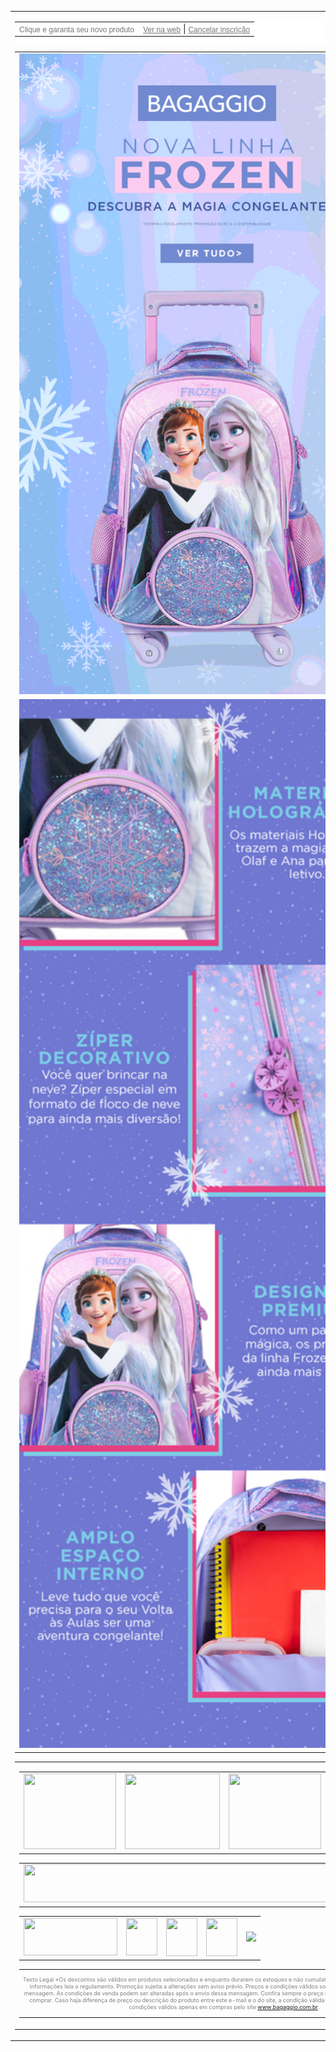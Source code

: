 <!-- ALL CONTAINER -->
<table width="600" border="0" cellspacing="0" cellpadding="0" align="center">
    <tbody>
    <tr>
    <td align="center"><!-- HEADER -->
    <table width="600" cellpadding="0" cellspacing="0" border="0" align="center" style="background-color: #ffffff; padding-bottom: 10px;">
    <tbody>
    <tr>
    <td align="left"><font color="#767676" face="sans-serif"><span style="font-size: 12px;">Clique e garanta seu novo produto</span></font></td>
    <td align="right"><a href="##preview##" style="font-family: sans-serif; color: #767676; font-size: 9pt;">Ver na web</a> | <a href="##optout##" style="font-family: sans-serif; color: #767676; font-size: 9pt;">Cancelar inscri&ccedil;&atilde;o</a></td>
    </tr>
    </tbody>
    </table>
    <table width="599" border="0" cellspacing="0" cellpadding="0" align="center">
    <tbody>
    <tr>
    <td align="center"><a href="https://www.bagaggio.com.br/nossas-lojas"><img src="img/gif1.gif" alt="" width="600" height="1025" /></a></td>
    </tr>
    <tr>
    <td align="center"><a href="https://www.bagaggio.com.br/nossas-lojas"><img src="img/img2.png" alt="" width="600" height="1678" /></a></td>
    </tr>
    </tbody>
    </table>
    <!-- footer --> <!-- END BANNER -->
    <table width="600" border="0" cellspacing="0" cellpadding="0" align="center">
    <tbody>
    <tr>
    <td align="center"><!-- footer-->
    <table align="center" border="0" cellpadding="0" cellspacing="0" width="600">
    <tbody>
    <tr>
    <td style="text-align: center;" align="center"><a href="https://www.bagaggio.com.br/"> <img src="https://d15k2d11r6t6rl.cloudfront.net/public/users/Integrators/11600282-cef0-49b8-976c-245633685f8f/bagaggio/Footer_01.png" caption="false" width="148" height="121" /> </a></td>
    <td style="text-align: center;" align="center"><a href="https://www.bagaggio.com.br/"> <img src="https://d15k2d11r6t6rl.cloudfront.net/public/users/Integrators/11600282-cef0-49b8-976c-245633685f8f/bagaggio/Footer_02.png" caption="false" width="152" height="121" /> </a></td>
    <td style="text-align: center;" align="center"><a href="https://www.bagaggio.com.br/"> <img src="https://d15k2d11r6t6rl.cloudfront.net/public/users/Integrators/11600282-cef0-49b8-976c-245633685f8f/bagaggio/Footer_03.png" caption="false" width="148" height="121" /> </a></td>
    <td style="text-align: center;" align="center"><a href="https://www.bagaggio.com.br/"> <img src="https://d15k2d11r6t6rl.cloudfront.net/public/users/Integrators/11600282-cef0-49b8-976c-245633685f8f/bagaggio/Footer_04.png" caption="false" width="152" height="121" /> </a></td>
    </tr>
    </tbody>
    </table>
    <table align="center" border="0" cellpadding="0" cellspacing="0" width="600">
    <tbody>
    <tr>
    <td style="text-align: center;" align="center"><a href="https://www.bagaggio.com.br/"> <img height="61" src="https://d15k2d11r6t6rl.cloudfront.net/public/users/Integrators/11600282-cef0-49b8-976c-245633685f8f/bagaggio/Footer_05.png" width="600" caption="false" /> </a></td>
    </tr>
    </tbody>
    </table>
    <table align="center" border="0" cellpadding="0" cellspacing="0" width="600">
    <tbody>
    <tr>
    <td style="text-align: center;" align="center"><a href="https://www.bagaggio.com.br/"> <img src="https://d15k2d11r6t6rl.cloudfront.net/public/users/Integrators/11600282-cef0-49b8-976c-245633685f8f/bagaggio/Footer_06.png" caption="false" width="150" height="60" /> </a></td>
    <td style="text-align: center;" align="center"><a href="https://www.instagram.com/bagaggio/"> <img src="https://d15k2d11r6t6rl.cloudfront.net/public/users/Integrators/11600282-cef0-49b8-976c-245633685f8f/bagaggio/Footer_07.png" caption="false" width="50" height="60" /> </a></td>
    <td style="text-align: center;" align="center"><a href="https://www.facebook.com/bagaggio"> <img src="https://d15k2d11r6t6rl.cloudfront.net/public/users/Integrators/11600282-cef0-49b8-976c-245633685f8f/bagaggio/Footer_08.png" caption="false" width="50" height="61" /> </a></td>
    <td style="text-align: center;" align="center"><a href="https://www.youtube.com/channel/UCWq3G1tK1WGrGmCMDjaXIKw"> <img src="https://d15k2d11r6t6rl.cloudfront.net/public/users/Integrators/11600282-cef0-49b8-976c-245633685f8f/bagaggio/Footer_09.png" caption="false" width="50" height="61" /> </a></td>
    <td style="text-align: center;" align="center"><a href="https://www.bagaggio.com.br/institucional/contato"> <img src="https://d15k2d11r6t6rl.cloudfront.net/public/users/Integrators/11600282-cef0-49b8-976c-245633685f8f/bagaggio/Footer_10.png" width="299" caption="false" /> </a></td>
    </tr>
    </tbody>
    </table>
    <table align="center" border="0" cellpadding="0" cellspacing="0" width="600">
    <tbody>
    <tr>
    <td style="text-align: center; color: #808080; font-size: 9px;">
    <p>Texto Legal *Os descontos s&atilde;o v&aacute;lidos em produtos selecionados e enquanto durarem os estoques e n&atilde;o cumulativa com outras promo&ccedil;&otilde;es. Para mais informa&ccedil;&otilde;es leia o regulamento. Promo&ccedil;&atilde;o sujeita a altera&ccedil;&otilde;es sem aviso pr&eacute;vio. Pre&ccedil;os e condi&ccedil;&otilde;es v&aacute;lidos somente para compra por meio desta mensagem. As condi&ccedil;&otilde;es de venda podem ser alteradas ap&oacute;s o envio dessa mensagem. Confira sempre o pre&ccedil;o na p&aacute;gina do produto na loja antes de comprar. Caso haja diferen&ccedil;a de pre&ccedil;o ou descri&ccedil;&atilde;o do produto entre este e-mail e o do site, a condi&ccedil;&atilde;o v&aacute;lida e praticada ser&aacute; a do site. Pre&ccedil;os e condi&ccedil;&otilde;es v&aacute;lidos apenas em compras pelo site <a href="https://www.bagaggio.com.br/" target="_blank" rel="noopener noreferrer">www.bagaggio.com.br</a>.</p>
    </td>
    </tr>
    </tbody>
    </table>
    </td>
    </tr>
    </tbody>
    </table>
    </td>
    </tr>
    </tbody>
    </table>
    <!-- END ALL CONTAINER -->
